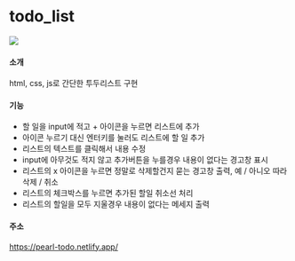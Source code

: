 # todo_list

![](https://file.notion.so/f/s/0c957599-9daa-4d30-b0f3-05adb3ccfab7/ezgif.com-video-to-gif.gif?id=20659484-53c9-42ba-b748-af16642e7994&table=block&spaceId=24772162-3f21-4880-8e53-7e74da5da6f7&expirationTimestamp=1685687357275&signature=oMqhii_7M9DH_zI-oVsGVhqGrjDIE-2o9ndey95z-fM)

#### 소개
html, css, js로 간단한 투두리스트 구현

#### 기능
* 할 일을 input에 적고 + 아이콘을 누르면 리스트에 추가
* 아이콘 누르기 대신 엔터키를 눌러도 리스트에 할 일 추가
* 리스트의 텍스트를 클릭해서 내용 수정
* input에 아무것도 적지 않고 추가버튼을 누를경우 내용이 없다는 경고창 표시
* 리스트의 x 아이콘을 누르면 정말로 삭제할건지 묻는 경고창 출력, 예 / 아니오 따라 삭제 / 취소
* 리스트의 체크박스를 누르면 추가된 할일 취소선 처리
* 리스트의 할일을 모두 지울경우 내용이 없다는 메세지 출력

#### 주소
https://pearl-todo.netlify.app/
